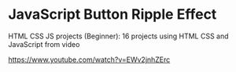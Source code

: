 # JavaScript Button Ripple Effect

HTML CSS JS projects (Beginner): 16 projects using HTML CSS and JavaScript
 from video
 
 https://www.youtube.com/watch?v=EWv2jnhZErc
